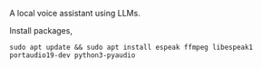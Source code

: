 A local voice assistant using LLMs.

Install packages,
```
sudo apt update && sudo apt install espeak ffmpeg libespeak1 portaudio19-dev python3-pyaudio
```
